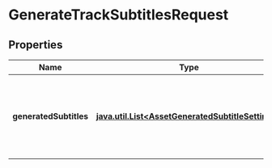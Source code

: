 

# GenerateTrackSubtitlesRequest

## Properties

Name | Type | Description | Notes
------------ | ------------- | ------------- | -------------
**generatedSubtitles** | [**java.util.List&lt;AssetGeneratedSubtitleSettings&gt;**](AssetGeneratedSubtitleSettings.md) | Generate subtitle tracks using automatic speech recognition with this configuration. |  [optional]



